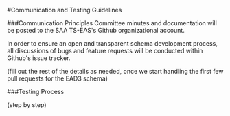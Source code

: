 #Communication and Testing Guidelines

###Communication Principles
Committee minutes and documentation will be posted to the SAA TS-EAS's Github organizational account.

In order to ensure an open and transparent schema development process, all discussions of bugs and feature requests will be conducted within Github's issue tracker.

(fill out the rest of the details as needed, once we start handling the first few pull requests for the EAD3 schema)

###Testing Process

(step by step)